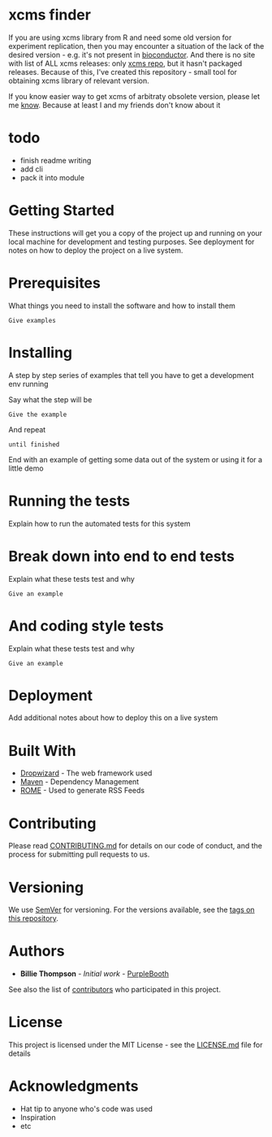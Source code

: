 # xcms finder
If you are using xcms library from R and need some old version for
experiment replication, then you may encounter a situation of the lack
of the desired version - e.g. it's not present in [bioconductor](https://www.bioconductor.org/help/search/index.html?q=xcms/). And there is no
site with list of ALL xcms releases: only [xcms repo](https://github.com/sneumann/xcms),
but it hasn't packaged releases. Because of this, I've created this repository -
small tool for obtaining xcms library of relevant version.

If you know easier way to get xcms of arbitraty obsolete version, please
let me [know](@tetpapx@bk.ru). Because at least I and my friends don't know about it


# todo
* finish readme writing
* add cli
* pack it into module


# Getting Started

These instructions will get you a copy of the project up and running on your local machine for development and testing purposes. See deployment for notes on how to deploy the project on a live system.

# Prerequisites

What things you need to install the software and how to install them

```
Give examples
```

# Installing

A step by step series of examples that tell you have to get a development env running

Say what the step will be

```
Give the example
```

And repeat

```
until finished
```

End with an example of getting some data out of the system or using it for a little demo

# Running the tests

Explain how to run the automated tests for this system

# Break down into end to end tests

Explain what these tests test and why

```
Give an example
```

# And coding style tests

Explain what these tests test and why

```
Give an example
```

# Deployment

Add additional notes about how to deploy this on a live system

# Built With

* [Dropwizard](http://www.dropwizard.io/1.0.2/docs/) - The web framework used
* [Maven](https://maven.apache.org/) - Dependency Management
* [ROME](https://rometools.github.io/rome/) - Used to generate RSS Feeds

# Contributing

Please read [CONTRIBUTING.md](https://gist.github.com/PurpleBooth/b24679402957c63ec426) for details on our code of conduct, and the process for submitting pull requests to us.

# Versioning

We use [SemVer](http://semver.org/) for versioning. For the versions available, see the [tags on this repository](https://github.com/your/project/tags). 

# Authors

* **Billie Thompson** - *Initial work* - [PurpleBooth](https://github.com/PurpleBooth)

See also the list of [contributors](https://github.com/your/project/contributors) who participated in this project.

# License

This project is licensed under the MIT License - see the [LICENSE.md](LICENSE.md) file for details

# Acknowledgments

* Hat tip to anyone who's code was used
* Inspiration
* etc